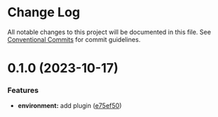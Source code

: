 # Change Log

All notable changes to this project will be documented in this file.
See [Conventional Commits](https://conventionalcommits.org) for commit guidelines.

# 0.1.0 (2023-10-17)

### Features

- **environment:** add plugin ([e75ef50](https://github.com/rambler-digital-solutions/razzle-addons/commit/e75ef50b292677b25e90cb003f768f013da48675))
